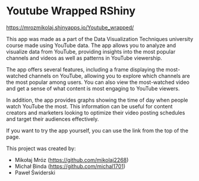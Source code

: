 # Youtube Wrapped RShiny
https://mrozmikolaj.shinyapps.io/Youtube_wrapped/
  
This app was made as a part of the Data Visualization Techniques university course made using YouTube data. The app allows you to analyze and visualize data from YouTube, providing insights into the most popular channels and videos as well as patterns in YouTube viewership.

The app offers several features, including a frame displaying the most-watched channels on YouTube, allowing you to explore which channels are the most popular among users. You can also view the most-watched video and get a sense of what content is most engaging to YouTube viewers.

In addition, the app provides graphs showing the time of day when people watch YouTube the most. This information can be useful for content creators and marketers looking to optimize their video posting schedules and target their audiences effectively.

If you want to try the app yourself, you can use the link from the top of the page.

This project was created by:

-   Mikołaj Mróz (https://github.com/mikolaj2268)
-   Michał Binda (https://github.com/michal1701)
-   Paweł Świderski



